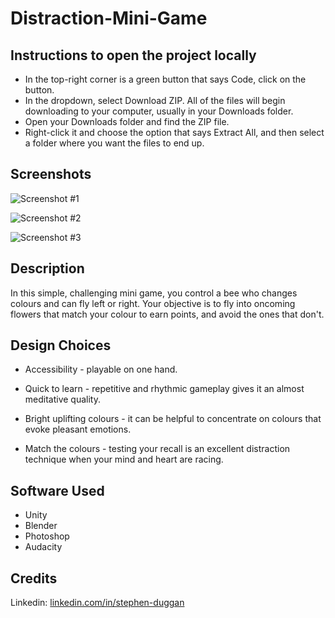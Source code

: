 # Distraction-Mini-Game

## Instructions to open the project locally
 
- In the top-right corner is a green button that says Code, click on the button.
- In the dropdown, select Download ZIP. All of the files will begin downloading to your computer, usually in your Downloads folder. 
- Open your Downloads folder and find the ZIP file.
- Right-click it and choose the option that says Extract All, and then select a folder where you want the files to end up. 

## Screenshots

![Screenshot #1](https://user-images.githubusercontent.com/72276729/182483124-f4f98614-50b7-490f-ac69-f8b69fda5029.png)

![Screenshot #2](https://user-images.githubusercontent.com/72276729/182483169-6a87a58a-d91c-4a1a-8c8e-a436a2d7c7c6.png)

![Screenshot #3](https://user-images.githubusercontent.com/72276729/182483213-01577946-e54b-4678-836c-126e28644a8b.png)

## Description

In this simple, challenging mini game, you control a bee who changes colours and can fly left or right. Your objective is to fly into oncoming flowers that match your colour to earn points, and avoid the ones that don't.

## Design Choices

- Accessibility - playable on one hand. 

- Quick to learn - repetitive and rhythmic gameplay gives it an almost meditative quality.

- Bright uplifting colours - it can be helpful to concentrate on colours that evoke pleasant emotions.

- Match the colours - testing your recall is an excellent distraction technique when your mind and heart are racing.

## Software Used

- Unity
- Blender
- Photoshop
- Audacity

## Credits

 Linkedin: [linkedin.com/in/stephen-duggan	](https://linkedin.com/in/stephen-duggan)
